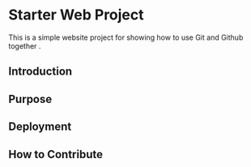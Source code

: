 # Starter Web Project
This is a simple website project for showing how to use Git and Github together .
## Introduction

## Purpose

## Deployment 

## How to Contribute
